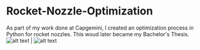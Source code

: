 # Rocket-Nozzle-Optimization
As part of my work done at Capgemini, I created an optimization process in Python for rocket nozzles. This woud later became my Bachelor's Thesis.
![alt text]([https://...Dark.png](https://github.com/rescolarandres/Rocket-Nozzle-Optimization/blob/main/mach_kernel.png=20%x))  |  ![alt text]([https://...Ocean.png](https://github.com/rescolarandres/Rocket-Nozzle-Optimization/blob/main/wall_contour.png=20%x))
